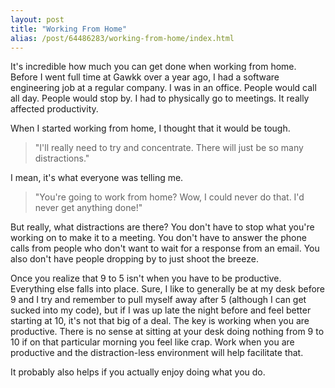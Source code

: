 ```yaml
---
layout: post
title: "Working From Home"
alias: /post/64486283/working-from-home/index.html
---
```


It's incredible how much you can get done when working from home. Before I went full time at Gawkk over a year ago, I had a software engineering job at a regular company. I was in an office. People would call all day. People would stop by. I had to physically go to meetings. It really affected productivity.

When I started working from home, I thought that it would be tough.

> "I'll really need to try and concentrate. There will just be so many distractions."

I mean, it's what everyone was telling me.

> "You're going to work from home? Wow, I could never do that. I'd never get anything done!"

But really, what distractions are there? You don't have to stop what you're working on to make it to a meeting. You don't have to answer the phone calls from people who don't want to wait for a response from an email. You also don't have people dropping by to just shoot the breeze.

Once you realize that 9 to 5 isn't when you have to be productive. Everything else falls into place. Sure, I like to generally be at my desk before 9 and I try and remember to pull myself away after 5 (although I can get sucked into my code), but if I was up late the night before and feel better starting at 10, it's not that big of a deal. The key is working when you are productive. There is no sense at sitting at your desk doing nothing from 9 to 10 if on that particular morning you feel like crap. Work when you are productive and the distraction-less environment will help facilitate that.

It probably also helps if you actually enjoy doing what you do.